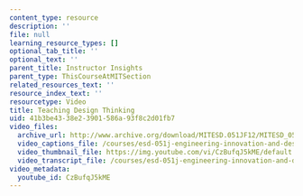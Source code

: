 ```yaml
---
content_type: resource
description: ''
file: null
learning_resource_types: []
optional_tab_title: ''
optional_text: ''
parent_title: Instructor Insights
parent_type: ThisCourseAtMITSection
related_resources_text: ''
resource_index_text: ''
resourcetype: Video
title: Teaching Design Thinking
uid: 41b3be43-38e2-3901-586a-93f8c2d01fb7
video_files:
  archive_url: http://www.archive.org/download/MITESD.051JF12/MITESD_051JF12_video02_teaching_design_thinking_300k.mp4
  video_captions_file: /courses/esd-051j-engineering-innovation-and-design-fall-2012/293fa4eaf9dd57aaab6b8080cf94b84c_CzBufqJ5kME.vtt
  video_thumbnail_file: https://img.youtube.com/vi/CzBufqJ5kME/default.jpg
  video_transcript_file: /courses/esd-051j-engineering-innovation-and-design-fall-2012/4ae70f97878e091bfd4dad695defd00d_CzBufqJ5kME.pdf
video_metadata:
  youtube_id: CzBufqJ5kME
---
```

